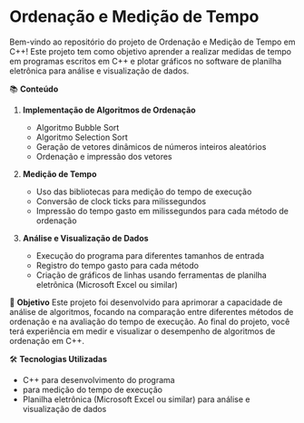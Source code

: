 # Ordenação e Medição de Tempo 

Bem-vindo ao repositório do projeto de Ordenação e Medição de Tempo em C++! Este projeto tem como objetivo aprender a realizar medidas de tempo em programas escritos em C++ e plotar gráficos no software de planilha eletrônica para análise e visualização de dados.

📚 **Conteúdo**
1. **Implementação de Algoritmos de Ordenação**
   - Algoritmo Bubble Sort
   - Algoritmo Selection Sort
   - Geração de vetores dinâmicos de números inteiros aleatórios
   - Ordenação e impressão dos vetores

2. **Medição de Tempo**
   - Uso das bibliotecas <ctime> para medição do tempo de execução
   - Conversão de clock ticks para milissegundos
   - Impressão do tempo gasto em milissegundos para cada método de ordenação

3. **Análise e Visualização de Dados**
   - Execução do programa para diferentes tamanhos de entrada
   - Registro do tempo gasto para cada método
   - Criação de gráficos de linhas usando ferramentas de planilha eletrônica (Microsoft Excel ou similar)

🚀 **Objetivo**
Este projeto foi desenvolvido para aprimorar a capacidade de análise de algoritmos, focando na comparação entre diferentes métodos de ordenação e na avaliação do tempo de execução. Ao final do projeto, você terá experiência em medir e visualizar o desempenho de algoritmos de ordenação em C++.

🛠 **Tecnologias Utilizadas**
- C++ para desenvolvimento do programa
- <ctime> para medição do tempo de execução
- Planilha eletrônica (Microsoft Excel ou similar) para análise e visualização de dados


